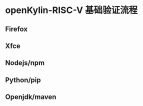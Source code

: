 # openKylin-RISC-V 基础验证流程

## Firefox




## Xfce



## Nodejs/npm



## Python/pip



## Openjdk/maven

